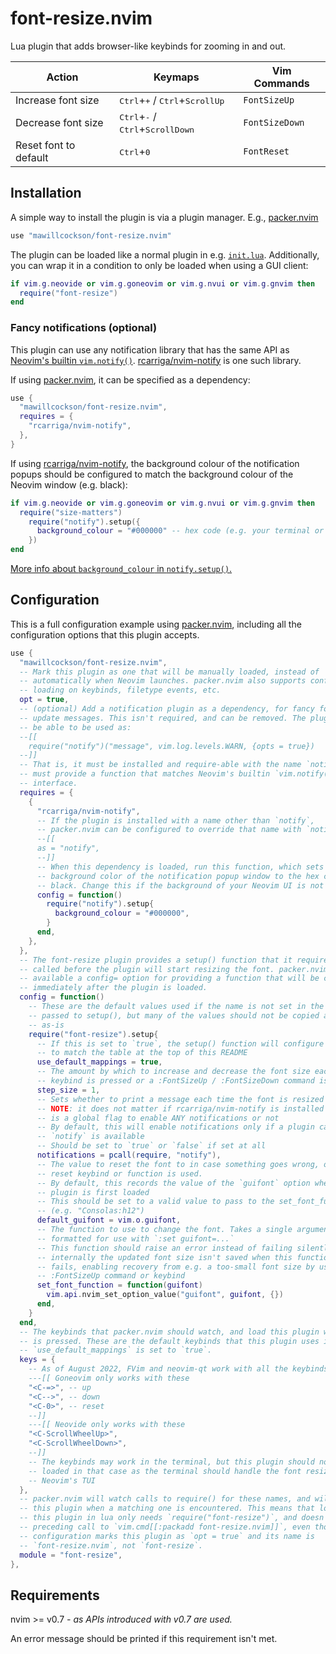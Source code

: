 # font-resize.nvim

Lua plugin that adds browser-like keybinds for zooming in and out.

| **Action**            | **Keymaps**                                                          | **Vim Commands**     |
| --------------------- | -------------------------------------------------------------------- | -------------------- |
| Increase font size    | <kbd>Ctrl</kbd>+<kbd>+</kbd> / <kbd>Ctrl</kbd>+<kbd>ScrollUp</kbd>   | `FontSizeUp`         |
| Decrease font size    | <kbd>Ctrl</kbd>+<kbd>-</kbd> / <kbd>Ctrl</kbd>+<kbd>ScrollDown</kbd> | `FontSizeDown`       |
| Reset font to default | <kbd>Ctrl</kbd>+<kbd>0</kbd>                                         | `FontReset`          |

## Installation

A simple way to install the plugin is via a plugin manager. E.g., [packer.nvim][]

```lua
use "mawillcockson/font-resize.nvim"
```

The plugin can be loaded like a normal plugin in e.g. [`init.lua`][]. Additionally, you can wrap it in a condition to only be loaded when using a GUI client:

```lua
if vim.g.neovide or vim.g.goneovim or vim.g.nvui or vim.g.gnvim then
  require("font-resize")
end
```

### Fancy notifications (optional)

This plugin can use any notification library that has the same API as [Neovim's builtin `vim.notify()`][]. [rcarriga/nvim-notify][] is one such library.

If using [packer.nvim][], it can be specified as a dependency:

```lua
use {
  "mawillcockson/font-resize.nvim",
  requires = {
    "rcarriga/nvim-notify",
  },
}
```

If using [rcarriga/nvim-notify][], the background colour of the notification popups should be configured to match the background colour of the Neovim window (e.g. black):

```lua
if vim.g.neovide or vim.g.goneovim or vim.g.nvui or vim.g.gnvim then
  require("size-matters")
    require("notify").setup({
      background_colour = "#000000" -- hex code (e.g. your terminal or ui's background colour)
    })
end
```

[More info about `background_colour` in `notify.setup()`.][background_colour]

## Configuration

This is a full configuration example using [packer.nvim][], including all the configuration options that this plugin accepts.

```lua
use {
  "mawillcockson/font-resize.nvim",
  -- Mark this plugin as one that will be manually loaded, instead of
  -- automatically when Neovim launches. packer.nvim also supports configuring
  -- loading on keybinds, filetype events, etc.
  opt = true,
  -- (optional) Add a notification plugin as a dependency, for fancy font size
  -- update messages. This isn't required, and can be removed. The plugin must
  -- be able to be used as:
  --[[
    require("notify")("message", vim.log.levels.WARN, {opts = true})
  --]]
  -- That is, it must be installed and require-able with the name `notify`, and
  -- must provide a function that matches Neovim's builtin `vim.notify()`
  -- interface.
  requires = {
    {
      "rcarriga/nvim-notify",
      -- If the plugin is installed with a name other than `notify`,
      -- packer.nvim can be configured to override that name with `notify`
      --[[
      as = "notify",
      --]]
      -- When this dependency is loaded, run this function, which sets the
      -- background color of the notification popup window to the hex code for
      -- black. Change this if the background of your Neovim UI is not black.
      config = function()
        require("notify").setup{
          background_colour = "#000000",
        }
      end,
    },
  },
  -- The font-resize plugin provides a setup() function that it requires to be
  -- called before the plugin will start resizing the font. packer.nvim makes
  -- available a config= option for providing a function that will be called
  -- immediately after the plugin is loaded.
  config = function()
    -- These are the default values used if the name is not set in the table
    -- passed to setup(), but many of the values should not be copied and used
    -- as-is
    require("font-resize").setup{
      -- If this is set to `true`, the setup() function will configure keybinds
      -- to match the table at the top of this README
      use_default_mappings = true,
      -- The amount by which to increase and decrease the font size each time a
      -- keybind is pressed or a :FontSizeUp / :FontSizeDown command is called
      step_size = 1,
      -- Sets whether to print a message each time the font is resized or reset
      -- NOTE: it does not matter if rcarriga/nvim-notify is installed or not, this
      -- is a global flag to enable ANY notifications or not
      -- By default, this will enable notifications only if a plugin called
      -- `notify` is available
      -- Should be set to `true` or `false` if set at all
      notifications = pcall(require, "notify"),
      -- The value to reset the font to in case something goes wrong, or the
      -- reset keybind or function is used.
      -- By default, this records the value of the `guifont` option when the
      -- plugin is first loaded
      -- This should be set to a valid value to pass to the set_font_function()
      -- (e.g. "Consolas:h12")
      default_guifont = vim.o.guifont,
      -- The function to use to change the font. Takes a single argument that's
      -- formatted for use with `:set guifont=...`
      -- This function should raise an error instead of failing silently, as
      -- internally the updated font size isn't saved when this function call
      -- fails, enabling recovery from e.g. a too-small font size by using the
      -- :FontSizeUp command or keybind
      set_font_function = function(guifont)
        vim.api.nvim_set_option_value("guifont", guifont, {})
      end,
    }
  end,
  -- The keybinds that packer.nvim should watch, and load this plugin when one
  -- is pressed. These are the default keybinds that this plugin uses if
  -- `use_default_mappings` is set to `true`.
  keys = {
    -- As of August 2022, FVim and neovim-qt work with all the keybinds, and
    ---[[ Goneovim only works with these
    "<C-=>", -- up
    "<C-->", -- down
    "<C-0>", -- reset
    --]]
    ---[[ Neovide only works with these
    "<C-ScrollWheelUp>",
    "<C-ScrollWheelDown>",
    --]]
    -- The keybinds may work in the terminal, but this plugin should not be
    -- loaded in that case as the terminal should handle the font resizing, not
    -- Neovim's TUI
  },
  -- packer.nvim will watch calls to require() for these names, and will load
  -- this plugin when a matching one is encountered. This means that loading
  -- this plugin in lua only needs `require("font-resize")`, and doesn't need a
  -- preceding call to `vim.cmd[[:packadd font-resize.nvim]]`, even though this
  -- configuration marks this plugin as `opt = true` and its name is
  -- `font-resize.nvim`, not `font-resize`.
  module = "font-resize",
},
```

## Requirements

nvim >= v0.7 _- as APIs introduced with v0.7 are used._

An error message should be printed if this requirement isn't met.

[packer.nvim]: <https://github.com/wbthomason/packer.nvim>
[`init.lua`]: <https://neovim.io/doc/user/starting.html#init.lua>
[Neovim's builtin `vim.notify()`]: <https://neovim.io/doc/user/lua.html#vim.notify()>
[rcarriga/nvim-notify]: <https://github.com/rcarriga/nvim-notify>
[background_colour]: <https://github.com/rcarriga/nvim-notify/issues/101#issuecomment-1147351791>
